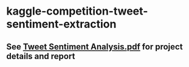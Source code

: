 # kaggle-competition-tweet-sentiment-extraction

## See [Tweet Sentiment Analysis.pdf](https://github.com/ztipnis/kaggle-competition-tweet-sentiment-extraction/blob/main/Tweet%20Sentiment%20Analysis.pdf) for project details and report
